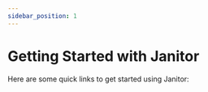 ```yaml
---
sidebar_position: 1
---
```


# Getting Started with Janitor

Here are some quick links to get started using Janitor:

<!-- - [Installation guide](/docs/Installation)
- [**API Docs**](/api/Janitor)
- [Why use Janitor at all?](/docs/WhyUseJanitor) -->